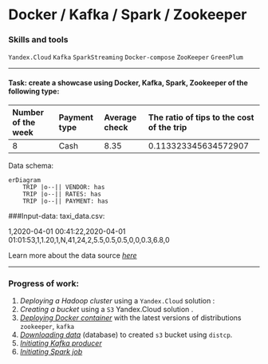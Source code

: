 # Docker / Kafka / Spark / Zookeeper

### Skills and tools
`Yandex.Cloud` `Kafka` `SparkStreaming` `Docker-compose` `ZooKeeper` `GreenPlum`

---
#### Task: create a showcase using Docker, Kafka, Spark, Zookeeper of the following type:

| Number of the week | Payment type | Average check | The ratio of tips to the cost of the trip |
|:-------------------|:-------------|:--------------|:------------------------------------------|
| 8                  | Cash         | 	8.35         | 0.113323345634572907                      |


Data schema:

```mermaid
erDiagram
    TRIP |o--|| VENDOR: has
    TRIP |o--|| RATES: has
    TRIP |o--|| PAYMENT: has
```


###Input-data: taxi_data.csv:

1,2020-04-01 00:41:22,2020-04-01 01:01:53,1,1.20,1,N,41,24,2,5.5,0.5,0.5,0,0,0.3,6.8,0

Learn more about the data source [*here*][1]

---
### Progress of work:
1. *Deploying a Hadoop cluster* using a `Yandex.Cloud` solution :
2. *Creating a bucket* using a `S3` Yandex.Cloud solution .
3. [*Deploying Docker container*][2] with the latest versions of distributions `zookeeper`, `kafka`
4. [*Downloading data*][3] (database) to created `s3` bucket using `distcp`.
5. [*Initiating Kafka producer*][4]
6. [*Initiating Spark job*][5]

[1]:https://registry.opendata.aws/nyc-tlc-trip-records-pds/
[2]:https://github.com/Amboss/docker_kafka_spark/blob/master/docker/docker-compose.yml
[3]:https://github.com/Amboss/docker_kafka_spark/blob/master/scripts/download.sh
[4]:https://github.com/Amboss/docker_kafka_spark/blob/master/scripts/data_producer.py
[5]:https://github.com/Amboss/docker_kafka_spark/blob/master/scripts/streaming_job.py
